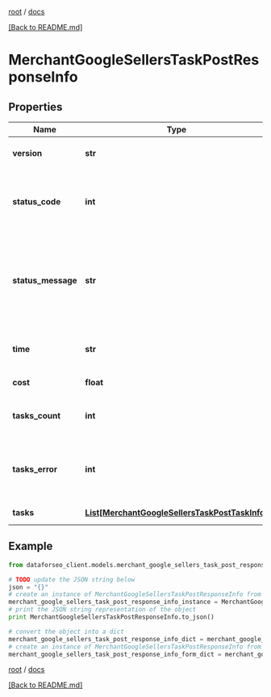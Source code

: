 [root](./../ "root") / [docs](./ "docs")

[[Back to README.md]](./../README.md "[Back to README.md]")

# MerchantGoogleSellersTaskPostResponseInfo

## Properties

Name | Type | Description | Notes
------------ | ------------- | ------------- | -------------
**version** | **str** | the current version of the API | [optional]
**status_code** | **int** | general status code you can find the full list of the response codes here | [optional]
**status_message** | **str** | general informational message you can find the full list of general informational messages here | [optional]
**time** | **str** | total execution time, seconds | [optional]
**cost** | **float** | total tasks cost, USD | [optional]
**tasks_count** | **int** | the number of tasks in the tasks array | [optional]
**tasks_error** | **int** | the number of tasks in the tasks array returned with an error | [optional]
**tasks** | [**List[MerchantGoogleSellersTaskPostTaskInfo]**](MerchantGoogleSellersTaskPostTaskInfo.md) | array of tasks | [optional]

## Example

```python
from dataforseo_client.models.merchant_google_sellers_task_post_response_info import MerchantGoogleSellersTaskPostResponseInfo

# TODO update the JSON string below
json = "{}"
# create an instance of MerchantGoogleSellersTaskPostResponseInfo from a JSON string
merchant_google_sellers_task_post_response_info_instance = MerchantGoogleSellersTaskPostResponseInfo.from_json(json)
# print the JSON string representation of the object
print MerchantGoogleSellersTaskPostResponseInfo.to_json()

# convert the object into a dict
merchant_google_sellers_task_post_response_info_dict = merchant_google_sellers_task_post_response_info_instance.to_dict()
# create an instance of MerchantGoogleSellersTaskPostResponseInfo from a dict
merchant_google_sellers_task_post_response_info_form_dict = merchant_google_sellers_task_post_response_info.from_dict(merchant_google_sellers_task_post_response_info_dict)
```

  

[root](./../ "root") / [docs](./ "docs")

[[Back to README.md]](./../README.md "[Back to README.md]")